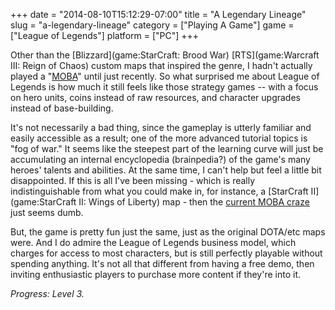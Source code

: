 +++
date = "2014-08-10T15:12:29-07:00"
title = "A Legendary Lineage"
slug = "a-legendary-lineage"
category = ["Playing A Game"]
game = ["League of Legends"]
platform = ["PC"]
+++

Other than the [Blizzard](game:StarCraft: Brood War) [RTS](game:Warcraft III: Reign of Chaos) custom maps that inspired the genre, I hadn't actually played a "<a href="http://en.wikipedia.org/wiki/Multiplayer_online_battle_arena">MOBA</a>" until just recently.  So what surprised me about League of Legends is how much it still feels like those strategy games -- with a focus on hero units, coins instead of raw resources, and character upgrades instead of base-building.

It's not necessarily a bad thing, since the gameplay is utterly familiar and easily accessible as a result; one of the more advanced tutorial topics is "fog of war."  It seems like the steepest part of the learning curve will just be accumulating an internal encyclopedia (brainpedia?) of the game's many heroes' talents and abilities.  At the same time, I can't help but feel a little bit disappointed.  If this is all I've been missing - which is really indistinguishable from what you could make in, for instance, a [StarCraft II](game:StarCraft II: Wings of Liberty) map - then the <a href="http://www.vg247.com/2014/07/09/league-of-legends-smite-heroes-moba-bandwagon-disaster/">current MOBA craze</a> just seems dumb.

But, the game is pretty fun just the same, just as the original DOTA/etc maps were.  And I do admire the League of Legends business model, which charges for access to most characters, but is still perfectly playable without spending anything.  It's not all that different from having a free demo, then inviting enthusiastic players to purchase more content if they're into it.

<i>Progress: Level 3.</i>
